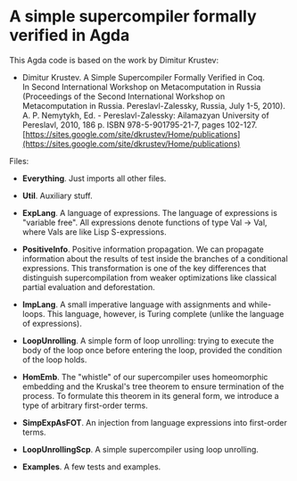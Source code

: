 # A simple supercompiler formally verified in Agda

This Agda code is based on the work by Dimitur Krustev:

* Dimitur Krustev. A Simple Supercompiler Formally Verified in Coq.  
In Second International Workshop on Metacomputation in Russia
(Proceedings of the Second International Workshop on Metacomputation in Russia.
Pereslavl-Zalessky, Russia, July 1-5, 2010).
A. P. Nemytykh, Ed. - Pereslavl-Zalessky: Ailamazyan University of Pereslavl, 2010, 186 p.
ISBN 978-5-901795-21-7, pages 102-127.  
[https://sites.google.com/site/dkrustev/Home/publications](https://sites.google.com/site/dkrustev/Home/publications)

Files:

* **Everything**. Just imports all other files.

* **Util**. Auxiliary stuff.

* **ExpLang**. A language of expressions. The language of expressions
is "variable free".
All expressions denote functions of type Val → Val,
where Vals are like Lisp S-expressions.

* **PositiveInfo**. Positive information propagation.
We can propagate information about the results of test
inside the branches of a conditional expressions.
This transformation is one of the key differences that distinguish
supercompilation from weaker optimizations like classical
partial evaluation and deforestation.

* **ImpLang**. A small imperative language with assignments
and while-loops.
This language, however, is Turing complete
(unlike the language of expressions).

* **LoopUnrolling**. A simple form of loop unrolling:
trying to execute the body of the loop once before entering the loop,
provided the condition of the loop holds.

* **HomEmb**. The "whistle" of our supercompiler uses
homeomorphic embedding and the Kruskal's tree theorem
to ensure termination of the process. 
To formulate this theorem in its general form,
we introduce a type of arbitrary first-order terms.

* **SimpExpAsFOT**. An injection from language expressions into first-order terms.

* **LoopUnrollingScp**. A simple supercompiler using loop unrolling.

* **Examples**. A few tests and examples.
